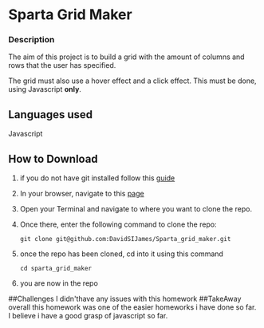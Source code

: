 # Sparta Grid Maker
### Description
The aim of this project is to build a grid with the amount of columns and rows that the user has specified.

The grid must also use a hover effect and a click effect.
This must be done, using Javascript __only__.

## Languages used
Javascript

## How to Download
1. if you do not have git installed follow this [guide](https://gist.github.com/derhuerst/1b15ff4652a867391f03)
2. In your browser, navigate to this [page](https://github.com/DavidSIJames/sparta_bootstrap_pagecopy)
3. Open your Terminal and navigate to where you want to clone the repo.
4. Once there, enter the following command to clone the repo:

	```terminal
	git clone git@github.com:DavidSIJames/Sparta_grid_maker.git
	```
5. once the repo has been cloned, cd into it using this command

	```terminal
	cd sparta_grid_maker
	```
6. you are now in the repo

##Challenges
I didn'thave any issues with this homework
##TakeAway
overall this homework was one of the easier homeworks i have done so far. I believe i have a good grasp of javascript so far.

